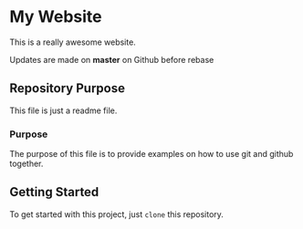 # My Website

This is a really awesome website.

Updates are made on __master__ on Github before rebase

## Repository Purpose

This file is just a readme file.

### Purpose

The purpose of this file is to provide examples on how to use git and github together.

## Getting Started

To get started with this project, just `clone` this repository.

